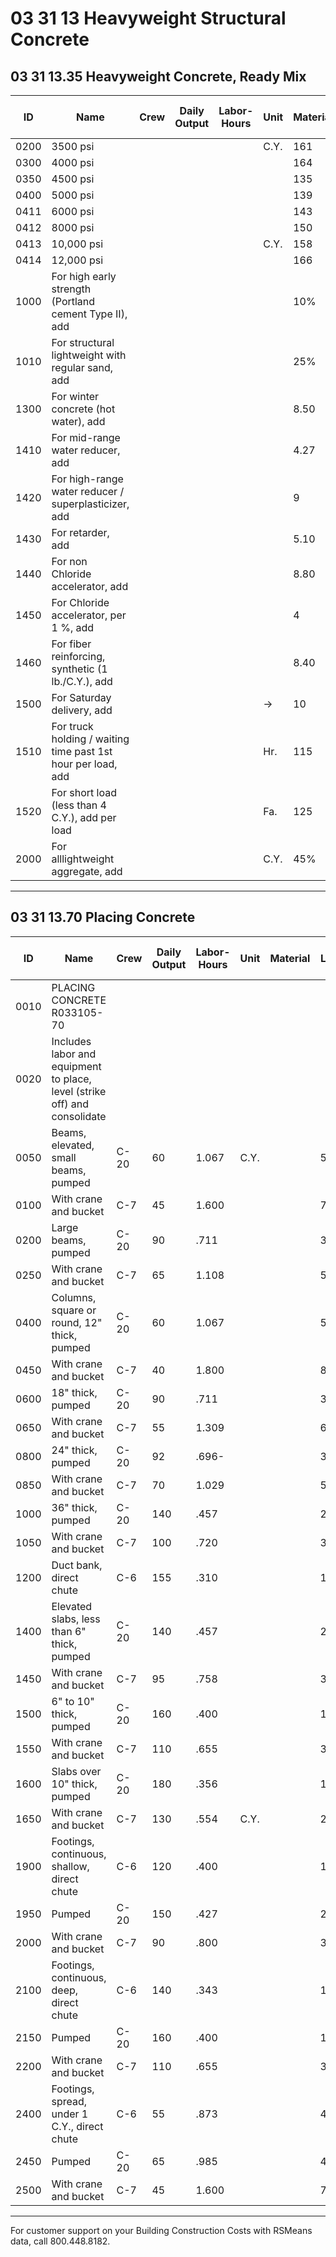 # 03 31 13 Heavyweight Structural Concrete

## 03 31 13.35 Heavyweight Concrete, Ready Mix

| ID   | Name         | Crew | Daily Output | Labor-Hours | Unit | Material | Labor | Equipment | Total | Total Incl O&P |
|------|--------------|------|-------------|-------------|------|----------|-------|-----------|-------|----------------|
| 0200 | 3500 psi     |      |             |             | C.Y. | 161      |       |           | 161   | 177            |
| 0300 | 4000 psi     |      |             |             |      | 164      |       |           | 164   | 180            |
| 0350 | 4500 psi     |      |             |             |      | 135      |       |           | 135   |                |
| 0400 | 5000 psi     |      |             |             |      | 139      |       |           | 139   | 153            |
| 0411 | 6000 psi     |      |             |             |      | 143      |       |           | 143   | 157            |
| 0412 | 8000 psi     |      |             |             |      | 150      |       |           | 150   | 165            |
| 0413 | 10,000 psi   |      |             |             | C.Y. | 158      |       |           | 158   | 174            |
| 0414 | 12,000 psi   |      |             |             |      | 166      |       |           | 166   | 182            |
| 1000 | For high early strength (Portland cement Type II), add | | | | | 10% | | | | |
| 1010 | For structural lightweight with regular sand, add | | | | | 25% | | | | |
| 1300 | For winter concrete (hot water), add | | | | | 8.50 | | | 8.50 | 94319 |
| 1410 | For mid-range water reducer, add | | | | | 4.27 | | | 4.27 | 4.70 |
| 1420 | For high-range water reducer / superplasticizer, add | | | | | 9 | | | 9 | 9.90 |
| 1430 | For retarder, add | | | | | 5.10 | | | 5.10 | 5.60 |
| 1440 | For non Chloride accelerator, add | | | | | 8.80 | | | 8.80 | 9.70 |
| 1450 | For Chloride accelerator, per 1 %, add | | | | | 4 | | | 4 | 4.72 |
| 1460 | For fiber reinforcing, synthetic (1 lb./C.Y.), add | | | | | 8.40 | | | 8.40 | 9.25 |
| 1500 | For Saturday delivery, add | | | | → | 10 | | | 10 | 11 |
| 1510 | For truck holding / waiting time past 1st hour per load, add | | | | Hr. | 115 | | | 115 | 127 |
| 1520 | For short load (less than 4 C.Y.), add per load | | | | Fa. | 125 | | | 125 | 138 |
| 2000 | For alllightweight aggregate, add | | | | C.Y. | 45% | | | | |

---

## 03 31 13.70 Placing Concrete

| ID   | Name                                                                 | Crew | Daily Output | Labor-Hours | Unit | Material | Labor | Equipment | Total | Total Incl O&P |
|------|----------------------------------------------------------------------|------|-------------|-------------|------|----------|-------|-----------|-------|----------------|
| 0010 | PLACING CONCRETE R033105-70                                          |      |             |             |      |          |       |           |       |                |
| 0020 | Includes labor and equipment to place, level (strike off) and consolidate |      |             |             |      |          |       |           |       |                |
| 0050 | Beams, elevated, small beams, pumped                                 | C-20 | 60          | 1.067       | C.Y. |          | 52    | 13.50     | 65.50 | 92             |
| 0100 | With crane and bucket                                                | C-7  | 45          | 1.600       |      |          | 79    | 52.50     | 131.50| 175            |
| 0200 | Large beams, pumped                                                  | C-20 | 90          | .711        |      |          | 34.50 | 9         | 43.50 | 61.50          |
| 0250 | With crane and bucket                                                | C-7  | 65          | 1.108       |      |          | 54.50 | 36.50     | 91    | 121            |
| 0400 | Columns, square or round, 12" thick, pumped                          | C-20 | 60          | 1.067       |      |          | 52    | 13.50     | 65.50 | 92             |
| 0450 | With crane and bucket                                                | C-7  | 40          | 1.800       |      |          | 88.50 | 59        | 147.50| 197            |
| 0600 | 18" thick, pumped                                                    | C-20 | 90          | .711        |      |          | 34.50 | 9         | 43.50 | 61.50          |
| 0650 | With crane and bucket                                                | C-7  | 55          | 1.309       |      |          | 64.50 | 43        | 107.50| 144            |
| 0800 | 24" thick, pumped                                                    | C-20 | 92          | .696-       |      |          | 34    | 8.80      | 42.80 | 60             |
| 0850 | With crane and bucket                                                | C-7  | 70          | 1.029       |      |          | 50.50 | 34        | 84.50 | 112            |
| 1000 | 36" thick, pumped                                                    | C-20 | 140         | .457        |      |          | 22    | 5.80      | 27.80 | 39.50          |
| 1050 | With crane and bucket                                                | C-7  | 100         | .720        |      |          | 35.50 | 23.50     | 59    | 78.50          |
| 1200 | Duct bank, direct chute                                              | C-6  | 155         | .310        |      |          | 14.60 | .36       | 14.96 | 22             |
| 1400 | Elevated slabs, less than 6" thick, pumped                           | C-20 | 140         | .457        |      |          | 22    | 5.80      | 27.80 | 39.50          |
| 1450 | With crane and bucket                                                | C-7  | 95          | .758        |      |          | 37.50 | 25        | 62.50 | 83             |
| 1500 | 6" to 10" thick, pumped                                              | C-20 | 160         | .400        |      |          | 19.45 | 5.05      | 24.50 | 34.50          |
| 1550 | With crane and bucket                                                | C-7  | 110         | .655        |      |          | 32    | 21.50     | 53.50 | 71.50          |
| 1600 | Slabs over 10" thick, pumped                                         | C-20 | 180         | .356        |      |          | 17.30 | 4.50      | 21.80 | 30.50          |
| 1650 | With crane and bucket                                                | C-7  | 130         | .554        | C.Y. |          | 27.50 | 18.25     | 45.75 | 60.50          |
| 1900 | Footings, continuous, shallow, direct chute                          | C-6  | 120         | .400        |      |          | 18.90 | .46       | 19.36 | 28.50          |
| 1950 | Pumped                                                               | C-20 | 150         | .427        |      |          | 21    | 5.40      | 26.40 | 37             |
| 2000 | With crane and bucket                                                | C-7  | 90          | .800        |      |          | 39.50 | 26.50     | 66    | 87.50          |
| 2100 | Footings, continuous, deep, direct chute                             | C-6  | 140         | .343        |      |          | 16.20 | .40       | 16.60 | 24.50          |
| 2150 | Pumped                                                               | C-20 | 160         | .400        |      |          | 19.45 | 5.05      | 24.50 | 34.50          |
| 2200 | With crane and bucket                                                | C-7  | 110         | .655        |      |          | 32    | 21.50     | 53.50 | 71.50          |
| 2400 | Footings, spread, under 1 C.Y., direct chute                         | C-6  | 55          | .873        |      |          | 41    | 1.01      | 42.01 | 62             |
| 2450 | Pumped                                                               | C-20 | 65          | .985        |      |          | 48    | 12.45     | 60.45 | 84.50          |
| 2500 | With crane and bucket                                                | C-7  | 45          | 1.600       |      |          | 79    | 52.50     | 131.50| 175            |

---

For customer support on your Building Construction Costs with RSMeans data, call 800.448.8182.